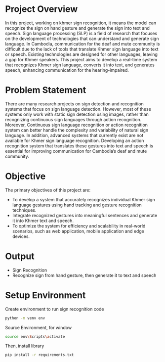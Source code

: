 # Project Overview
In this project, working on khmer sign recognition, it means the model can recognize the sign on hand gesture and generate the sign into text and speech.
Sign language processing (SLP) is a field of research that focuses on the development
of technologies that can understand and generate sign language. In Cambodia, communication for the deaf and mute community is difficult due to the lack of tools that translate Khmer sign language into text or speech. Existing technologies are designed for other languages, leaving a gap for Khmer speakers. This project aims to develop a real-time system that recognizes Khmer sign language, converts it into text, and generates speech, enhancing communication for the hearing-impaired.
# Problem Statement
There are many research projects on sign detection and recognition systems that focus
on sign language detection. However, most of these systems only work with static sign detection
using images, rather than recognizing continuous sign languages through action recognition.
Moreover, Continuous sign language recognition or action recognition system can better handle
the complexity and variability of natural sign language. In addition, advanced systems that
currently exist are not available for Khmer sign language recognition. Developing an action
recognition system that translates these gestures into text and speech is essential for improving
communication for Cambodia’s deaf and mute community.
# Objective
The primary objectives of this project are:
+ To develop a system that accurately recognizes individual Khmer sign language gestures
using hand tracking and gesture recognition techniques.
+ Integrate recognized gestures into meaningful sentences and generate it into Khmer text
and speech.
+ To optimize the system for efficiency and scalability in real-world scenarios, such as web
application, mobile application and edge devices.
# Output
+ Sign Recognition
+ Recognize sign from hand gesture, then generate it to text and speech
# Setup Environment
Create environment to run sign recognition code
```bash
python -m venv env
```
Source Environment, for window
```bash
source env\Scripts\activate
```
Then, install library
```bash
pip install -r requirements.txt
```
